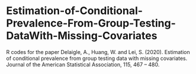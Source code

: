 # Estimation-of-Conditional-Prevalence-From-Group-Testing-DataWith-Missing-Covariates
R codes for the paper Delaigle, A., Huang, W. and Lei, S. (2020). Estimation of conditional prevalence from group testing data with missing covariates. Journal of the American Statistical Association, 115, 467 – 480. 
